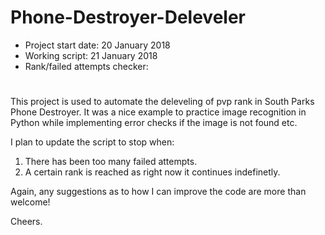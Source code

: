 # Phone-Destroyer-Deleveler
- Project start date: 20 January 2018
- Working script: 21 January 2018
- Rank/failed attempts checker: 
# 

This project is used to automate the deleveling of pvp rank in South Parks Phone Destroyer. It was a nice example to practice image recognition in Python while implementing error checks if the image is not found etc.

I plan to update the script to stop when:
1) There has been too many failed attempts.
2) A certain rank is reached as right now it continues indefinetly.

Again, any suggestions as to how I can improve the code are more than welcome!

Cheers.
